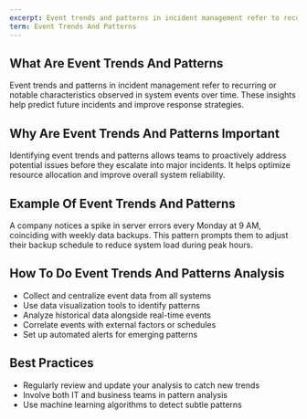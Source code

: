 ```yaml
---
excerpt: Event trends and patterns in incident management refer to recurring or notable characteristics observed in system events over time.
term: Event Trends And Patterns
---
```

## What Are Event Trends And Patterns

Event trends and patterns in incident management refer to recurring or notable characteristics observed in system events over time. These insights help predict future incidents and improve response strategies.

## Why Are Event Trends And Patterns Important

Identifying event trends and patterns allows teams to proactively address potential issues before they escalate into major incidents. It helps optimize resource allocation and improve overall system reliability.

## Example Of Event Trends And Patterns

A company notices a spike in server errors every Monday at 9 AM, coinciding with weekly data backups. This pattern prompts them to adjust their backup schedule to reduce system load during peak hours.

## How To Do Event Trends And Patterns Analysis

- Collect and centralize event data from all systems
- Use data visualization tools to identify patterns
- Analyze historical data alongside real-time events
- Correlate events with external factors or schedules
- Set up automated alerts for emerging patterns

## Best Practices

- Regularly review and update your analysis to catch new trends
- Involve both IT and business teams in pattern analysis
- Use machine learning algorithms to detect subtle patterns